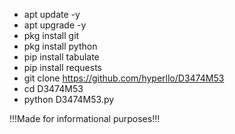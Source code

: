 - apt update -y
- apt upgrade -y
- pkg install git
- pkg install python
- pip install tabulate
- pip install requests
- git clone https://github.com/hyperllo/D3474M53
- cd D3474M53
- python D3474M53.py

!!!Made for informational purposes!!!
